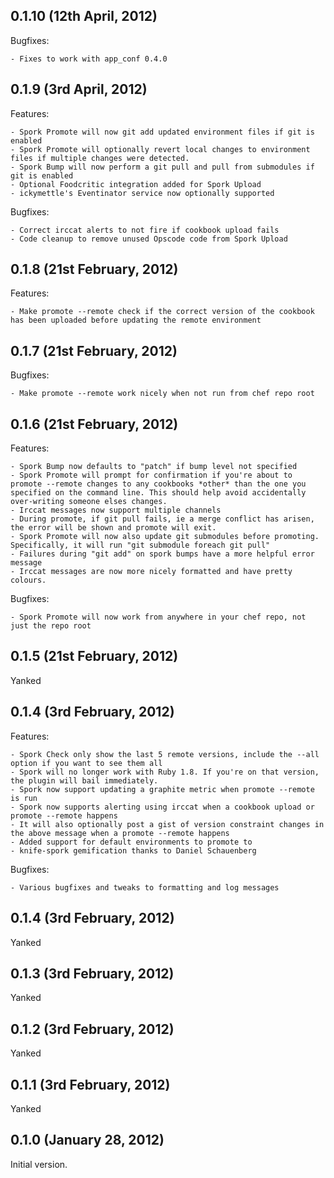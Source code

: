 ## 0.1.10 (12th April, 2012)
    
Bugfixes:
    
    - Fixes to work with app_conf 0.4.0
    
## 0.1.9 (3rd April, 2012)
    
Features:

    - Spork Promote will now git add updated environment files if git is enabled
    - Spork Promote will optionally revert local changes to environment files if multiple changes were detected.
    - Spork Bump will now perform a git pull and pull from submodules if git is enabled
    - Optional Foodcritic integration added for Spork Upload
    - ickymettle's Eventinator service now optionally supported
    
Bugfixes:

    - Correct irccat alerts to not fire if cookbook upload fails
    - Code cleanup to remove unused Opscode code from Spork Upload

## 0.1.8 (21st February, 2012)
    
Features:

    - Make promote --remote check if the correct version of the cookbook has been uploaded before updating the remote environment
    
## 0.1.7 (21st February, 2012)
    
Bugfixes:

    - Make promote --remote work nicely when not run from chef repo root
    
## 0.1.6 (21st February, 2012)
Features:

    - Spork Bump now defaults to "patch" if bump level not specified
    - Spork Promote will prompt for confirmation if you're about to promote --remote changes to any cookbooks *other* than the one you specified on the command line. This should help avoid accidentally over-writing someone elses changes.
    - Irccat messages now support multiple channels
    - During promote, if git pull fails, ie a merge conflict has arisen, the error will be shown and promote will exit.
    - Spork Promote will now also update git submodules before promoting. Specifically, it will run "git submodule foreach git pull"
    - Failures during "git add" on spork bumps have a more helpful error message
    - Irccat messages are now more nicely formatted and have pretty colours.
    
Bugfixes:
    
    - Spork Promote will now work from anywhere in your chef repo, not just the repo root
    
## 0.1.5 (21st February, 2012)
    
Yanked

## 0.1.4 (3rd February, 2012)
    
Features:

    - Spork Check only show the last 5 remote versions, include the --all option if you want to see them all
    - Spork will no longer work with Ruby 1.8. If you're on that version, the plugin will bail immediately.
    - Spork now support updating a graphite metric when promote --remote is run
    - Spork now supports alerting using irccat when a cookbook upload or promote --remote happens
    - It will also optionally post a gist of version constraint changes in the above message when a promote --remote happens
    - Added support for default environments to promote to
    - knife-spork gemification thanks to Daniel Schauenberg
    
Bugfixes:

    - Various bugfixes and tweaks to formatting and log messages
    
## 0.1.4 (3rd February, 2012)
    
Yanked

## 0.1.3 (3rd February, 2012)
    
Yanked

## 0.1.2 (3rd February, 2012)
    
Yanked

## 0.1.1 (3rd February, 2012)

Yanked

## 0.1.0 (January 28, 2012)

Initial version.